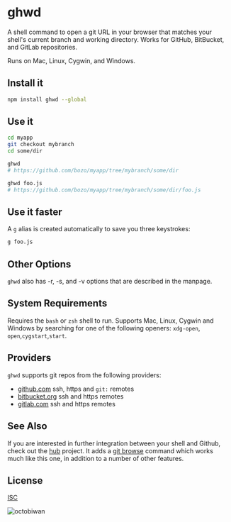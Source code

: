 # ghwd

A shell command to open a git URL in your browser that matches your
shell's current branch and working directory. Works for GitHub,
BitBucket, and GitLab repositories.

Runs on Mac, Linux, Cygwin, and Windows.

## Install it

```sh
npm install ghwd --global
```

## Use it

```sh
cd myapp
git checkout mybranch
cd some/dir

ghwd
# https://github.com/bozo/myapp/tree/mybranch/some/dir

ghwd foo.js
# https://github.com/bozo/myapp/tree/mybranch/some/dir/foo.js
```

## Use it faster

A `g` alias is created automatically to save you three keystrokes:

```sh
g foo.js
```

## Other Options

`ghwd` also has -r, -s, and -v options that are described in the manpage.

## System Requirements

Requires the `bash` or `zsh` shell to run. Supports Mac, Linux, Cygwin and Windows by
searching for one of the following openers: `xdg-open`, `open`,`cygstart`,`start`.

## Providers

`ghwd` supports git repos from the following providers:

- [github.com](https://github.com) ssh, https and `git:` remotes
- [bitbucket.org](https://bitbucket.org) ssh and https remotes
- [gitlab.com](https://gitlab.com) ssh and https remotes

## See Also

If you are interested in further integration between your shell and Github,
check out the [hub](https://github.com/github/hub/) project. It adds a [git
browse](https://github.com/github/hub/#git-browse) command which works much
like this one, in addition to a number of other features.

## License

[ISC](http://opensource.org/licenses/ISC)

![octobiwan](octobiwan.jpg)
